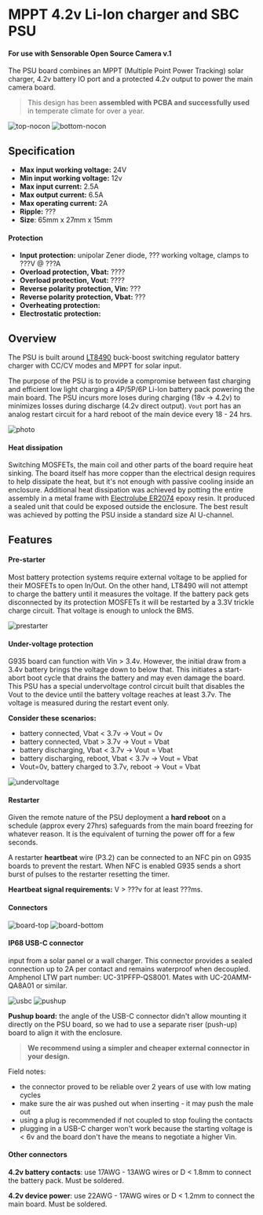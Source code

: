 # MPPT 4.2v Li-Ion charger and SBC PSU
#### For use with Sensorable Open Source Camera v.1

The PSU board combines an MPPT (Multiple Point Power Tracking) solar charger, 4.2v battery IO port and a protected 4.2v output to power the main camera board.

 > This design has been **assembled with PCBA and successfully used** in temperate climate for over a year. 

![top-nocon] ![bottom-nocon]


## Specification

* **Max input working voltage:** 24V
* **Min input working voltage:** 12v
* **Max input current:** 2.5A
* **Max output current:** 6.5A
* **Max operating current:** 2A
* **Ripple:** ???
* **Size**: 65mm x 27mm x 15mm

#### Protection

* **Input protection:** unipolar Zener diode, ??? working voltage, clamps to ???V @ ???A 
* **Overload protection, Vbat:** ????
* **Overload protection, Vout:** ????
* **Reverse polarity protection, Vin:** ???
* **Reverse polarity protection, Vbat:** ???
* **Overheating protection:**
* **Electrostatic protection:**


## Overview

The PSU is built around [LT8490](https://www.analog.com/en/products/lt8490.html) buck-boost switching regulator battery charger with CC/CV modes and MPPT for solar input.

The purpose of the PSU is to provide a compromise between fast charging and efficient low light charging a 4P/5P/6P Li-Ion battery pack powering the main board.
The PSU incurs more loses during charging (18v -> 4.2v) to minimizes losses during discharge (4.2v direct output).
`Vout` port has an analog restart circuit for a hard reboot of the main device every 18 - 24 hrs.

![photo]

#### Heat dissipation

Switching MOSFETs, the main coil and other parts of the board require heat sinking. The board itself has more copper than the electrical design requires to help dissipate the heat, but it's not enough with passive cooling inside an enclosure. Additional heat dissipation was achieved by potting the entire assembly in a metal frame with [Electrolube ER2074](https://www.electrolube.com/products/polyurethane-epoxy-resins/er2074/resins_epoxy/) epoxy resin. It produced a sealed unit that could be exposed outside the enclosure. The best result was achieved by potting the PSU inside a standard size Al U-channel.



## Features

#### Pre-starter

Most battery protection systems require external voltage to be applied for their MOSFETs to open In/Out. On the other hand, LT8490 will not attempt to charge the battery until it measures the voltage. If the battery pack gets disconnected by its protection MOSFETs it will be restarted by a 3.3V trickle charge circuit. That voltage is enough to unlock the BMS.

![prestarter]

#### Under-voltage protection

G935 board can function with Vin > 3.4v. However, the initial draw from a 3.4v battery brings the voltage down to below that. This initiates a start-abort boot cycle that drains the battery and may even damage the board. This PSU has a special undervoltage control circuit built that disables the Vout to the device until the battery voltage reaches at least 3.7v. The voltage is measured during the restart event only.

**Consider these scenarios:**

* battery connected, Vbat < 3.7v -> Vout = 0v
* battery connected, Vbat > 3.7v -> Vout = Vbat
* battery discharging, Vbat < 3.7v -> Vout = Vbat
* battery discharging, reboot, Vbat < 3.7v -> Vout = Vbat
* Vout=0v, battery charged to 3.7v, reboot -> Vout = Vbat

![undervoltage]

#### Restarter

Given the remote nature of the PSU deployment a **hard reboot** on a schedule (approx every 27hrs) safeguards from the main board freezing for whatever reason. It is the equivalent of turning the power off for a few seconds. 

A restarter **heartbeat** wire (P3.2) can be connected to an NFC pin on G935 boards to prevent the restart. When NFC is enabled G935 sends a short burst of pulses to the restarter resetting the timer.

**Heartbeat signal requirements:** V > ???v for at least ???ms.



#### Connectors


![board-top] ![board-bottom]

#### IP68 USB-C connector

 input from a solar panel or a wall charger. This connector provides a sealed connection up to 2A per contact and remains waterproof when decoupled. Amphenol LTW part number: UC-31PFFP-QS8001. Mates with UC-20AMM-QA8A01 or similar.

![usbc] ![pushup]

**Pushup board:** the angle of the USB-C connector didn't allow mounting it directly on the PSU board, so we had to use a separate riser (push-up) board to align it with the enclosure. 

 > **We recommend using a simpler and cheaper external connector in your design.**

Field notes: 
* the connector proved to be reliable over 2 years of use with low mating cycles
* make sure the air was pushed out when inserting - it may push the male out
* using a plug is recommended if not coupled to stop fouling the contacts
* plugging in a USB-C charger won't work because the starting voltage is < 6v and the board don't have the means to negotiate a higher Vin. 

#### Other connectors

**4.2v battery contacts**: use 17AWG - 13AWG wires or D < 1.8mm to connect the battery pack. Must be soldered.

**4.2v device power**: use 22AWG - 17AWG wires or D < 1.2mm to connect the main board. Must be soldered.


[photo]: img/mppt-schematics.png
[board-top]: img/mppt-board-top.jpg
[board-bottom]: img/mppt-board-bottom.jpg
[input-filter]: img/mppt-input-filter.png
[usbc]: img/uc-31pffp-qs8001_sml.jpg
[prestarter]: img/mppt-prestarter.png
[undervoltage]: img/mppt-undervoltage.png
[pushup]: img/pushup-assembled.png
[top-nocon]: img/board-top-nocon.jpg
[bottom-nocon]: img/board-bottom-nocon.jpg

